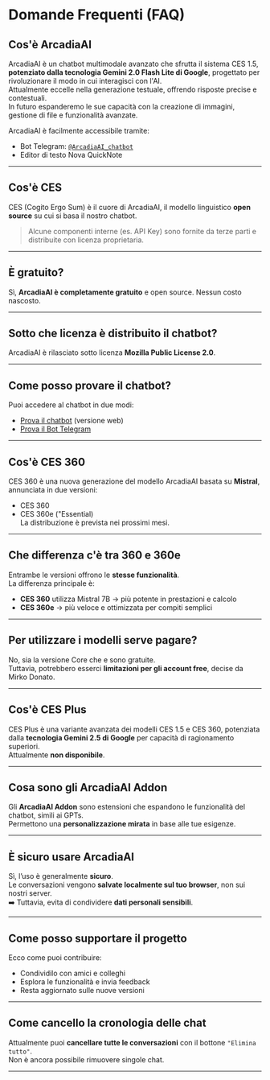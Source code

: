#  Domande Frequenti (FAQ)

## Cos'è ArcadiaAI

ArcadiaAI è un chatbot multimodale avanzato che sfrutta il sistema CES 1.5, **potenziato dalla tecnologia Gemini 2.0 Flash Lite di Google**, progettato per rivoluzionare il modo in cui interagisci con l'AI.  
Attualmente eccelle nella generazione testuale, offrendo risposte precise e contestuali.  
In futuro espanderemo le sue capacità con la creazione di immagini, gestione di file e funzionalità avanzate.

ArcadiaAI è facilmente accessibile tramite:
- Bot Telegram: [`@ArcadiaAI_chatbot`](https://t.me/ArcadiaAI_chatbot)
- Editor di testo Nova QuickNote

---

## Cos'è CES

CES (Cogito Ergo Sum) è il cuore di ArcadiaAI, il modello linguistico **open source** su cui si basa il nostro chatbot.  
> Alcune componenti interne (es. API Key) sono fornite da terze parti e distribuite con licenza proprietaria.

---

## È gratuito?

Sì, **ArcadiaAI è completamente gratuito** e open source. Nessun costo nascosto.

---

## Sotto che licenza è distribuito il chatbot?

ArcadiaAI è rilasciato sotto licenza **Mozilla Public License 2.0**.

---

## Come posso provare il chatbot?

Puoi accedere al chatbot in due modi:
- [Prova il chatbot](#) (versione web)
- [Prova il Bot Telegram](https://t.me/ArcadiaAI_chatbot)

---

## Cos'è CES 360

CES 360 è una nuova generazione del modello ArcadiaAI basata su **Mistral**, annunciata in due versioni:
- CES 360  
- CES 360e ("Essential)  
La distribuzione è prevista nei prossimi mesi.

---

## Che differenza c'è tra 360 e 360e

Entrambe le versioni offrono le **stesse funzionalità**.  
La differenza principale è:
- **CES 360** utilizza Mistral 7B → più potente in prestazioni e calcolo  
- **CES 360e** → più veloce e ottimizzata per compiti semplici

---

## Per utilizzare i modelli serve pagare?

No, sia la versione Core che e sono gratuite.  
Tuttavia, potrebbero esserci **limitazioni per gli account free**, decise da Mirko Donato.

---

## Cos'è CES Plus

CES Plus è una variante avanzata dei modelli CES 1.5 e CES 360, potenziata dalla **tecnologia Gemini 2.5 di Google** per capacità di ragionamento superiori.  
Attualmente **non disponibile**.

---

## Cosa sono gli ArcadiaAI Addon

Gli **ArcadiaAI Addon** sono estensioni che espandono le funzionalità del chatbot, simili ai GPTs.  
Permettono una **personalizzazione mirata** in base alle tue esigenze.

---

## È sicuro usare ArcadiaAI

Sì, l’uso è generalmente **sicuro**.  
Le conversazioni vengono **salvate localmente sul tuo browser**, non sui nostri server.  
➡️ Tuttavia, evita di condividere **dati personali sensibili**.

---

## Come posso supportare il progetto

Ecco come puoi contribuire:
- Condividilo con amici e colleghi  
- Esplora le funzionalità e invia feedback  
- Resta aggiornato sulle nuove versioni

---

## Come cancello la cronologia delle chat

Attualmente puoi **cancellare tutte le conversazioni** con il bottone `"Elimina tutto"`.  
Non è ancora possibile rimuovere singole chat.

---
